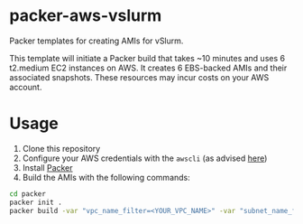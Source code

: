 # packer-aws-vslurm
Packer templates for creating AMIs for vSlurm.

This template will initiate a Packer build that takes ~10 minutes and uses 6 t2.medium EC2 instances on AWS. It creates 6 EBS-backed AMIs and their associated snapshots. These resources may incur costs on your AWS account.

# Usage
1. Clone this repository
2. Configure your AWS credentials with the `awscli` (as advised [here](https://docs.aws.amazon.com/cli/latest/userguide/sso-configure-profile-token.html))
3. Install [Packer](https://developer.hashicorp.com/packer/tutorials/docker-get-started/get-started-install-cli)
4. Build the AMIs with the following commands:

```bash
cd packer
packer init .
packer build -var "vpc_name_filter=<YOUR_VPC_NAME>" -var "subnet_name_filter=<YOUR_SUBNET_NAME>" -var "source_rhel_ami_name_filter=<A_RHEL_AMI_NAME>" .
```
